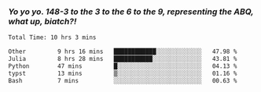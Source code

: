 ### ***Yo yo yo. 148-3 to the 3 to the 6 to the 9, representing the ABQ, what up, biatch?!***

<!--START_SECTION:waka-->

```txt
Total Time: 10 hrs 3 mins

Other         9 hrs 16 mins   ████████████░░░░░░░░░░░░░   47.98 %
Julia         8 hrs 28 mins   ███████████░░░░░░░░░░░░░░   43.81 %
Python        47 mins         █░░░░░░░░░░░░░░░░░░░░░░░░   04.13 %
typst         13 mins         ▒░░░░░░░░░░░░░░░░░░░░░░░░   01.16 %
Bash          7 mins          ░░░░░░░░░░░░░░░░░░░░░░░░░   00.63 %
```

<!--END_SECTION:waka-->

<!--
**AJMC2002/AJMC2002** is a ✨ _special_ ✨ repository because its `README.md` (this file) appears on your GitHub profile.

Here are some ideas to get you started:

- 🔭 I’m currently working on ...
- 🌱 I’m currently learning ...
- 👯 I’m looking to collaborate on ...
- 🤔 I’m looking for help with ...
- 💬 Ask me about ...
- 📫 How to reach me: ...
- 😄 Pronouns: ...
- ⚡ Fun fact: ...
-->
